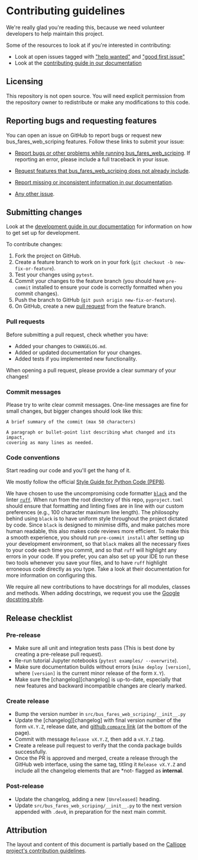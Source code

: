 # Contributing guidelines

We're really glad you're reading this, because we need volunteer developers to help maintain this project.

Some of the resources to look at if you're interested in contributing:

- Look at open issues tagged with ["help wanted"](https://github.com/arup-group/bus_fares_web_scriping/issues?q=is%3Aissue+is%3Aopen+label%3A%22help+wanted%22) and ["good first issue"](https://github.com/arup-group/bus_fares_web_scriping/issues?q=is%3Aissue+is%3Aopen+label%3A%22good+first+issue%22)
- Look at the [contributing guide in our documentation](https://arup-group.github.io/bus_fares_web_scriping/contributing)

## Licensing
This repository is not open source.
You will need explicit permission from the repository owner to redistribute or make any modifications to this code.

## Reporting bugs and requesting features

You can open an issue on GitHub to report bugs or request new bus_fares_web_scriping features.
Follow these links to submit your issue:

- [Report bugs or other problems while running bus_fares_web_scriping](https://github.com/arup-group/bus_fares_web_scriping/issues/new?template=BUG-REPORT.yml).
If reporting an error, please include a full traceback in your issue.

- [Request features that bus_fares_web_scriping does not already include](https://github.com/arup-group/bus_fares_web_scriping/issues/new?template=FEATURE-REQUEST.yml).

- [Report missing or inconsistent information in our documentation](https://github.com/arup-group/bus_fares_web_scriping/issues/new?template=DOCS.yml).

- [Any other issue](https://github.com/arup-group/bus_fares_web_scriping/issues/new).

## Submitting changes

Look at the [development guide in our documentation](https://arup-group.github.io/bus_fares_web_scriping/contributing) for information on how to get set up for development.

<!--- the "--8<--" html comments define what part of this file to add to the index page of the documentation -->
<!--- --8<-- [start:docs] -->

To contribute changes:

1. Fork the project on GitHub.
1. Create a feature branch to work on in your fork (`git checkout -b new-fix-or-feature`).
1. Test your changes using `pytest`.
1. Commit your changes to the feature branch (you should have `pre-commit` installed to ensure your code is correctly formatted when you commit changes).
1. Push the branch to GitHub (`git push origin new-fix-or-feature`).
1. On GitHub, create a new [pull request](https://github.com/arup-group/bus_fares_web_scriping/pull/new/main) from the feature branch.

### Pull requests

Before submitting a pull request, check whether you have:

- Added your changes to `CHANGELOG.md`.
- Added or updated documentation for your changes.
- Added tests if you implemented new functionality.

When opening a pull request, please provide a clear summary of your changes!

### Commit messages

Please try to write clear commit messages. One-line messages are fine for small changes, but bigger changes should look like this:

    A brief summary of the commit (max 50 characters)

    A paragraph or bullet-point list describing what changed and its impact,
    covering as many lines as needed.

### Code conventions

Start reading our code and you'll get the hang of it.

We mostly follow the official [Style Guide for Python Code (PEP8)](https://www.python.org/dev/peps/pep-0008/).

We have chosen to use the uncompromising code formatter [`black`](https://github.com/psf/black/) and the linter [`ruff`](https://beta.ruff.rs/docs/).
When run from the root directory of this repo, `pyproject.toml` should ensure that formatting and linting fixes are in line with our custom preferences (e.g., 100 character maximum line length).
The philosophy behind using `black` is to have uniform style throughout the project dictated by code.
Since `black` is designed to minimise diffs, and make patches more human readable, this also makes code reviews more efficient.
To make this a smooth experience, you should run `pre-commit install` after setting up your development environment, so that `black` makes all the necessary fixes to your code each time you commit, and so that `ruff` will highlight any errors in your code.
If you prefer, you can also set up your IDE to run these two tools whenever you save your files, and to have `ruff` highlight erroneous code directly as you type.
Take a look at their documentation for more information on configuring this.

We require all new contributions to have docstrings for all modules, classes and methods.
When adding docstrings, we request you use the [Google docstring style](https://google.github.io/styleguide/pyguide.html#38-comments-and-docstrings).

## Release checklist

### Pre-release

- Make sure all unit and integration tests pass (This is best done by creating a pre-release pull request).
- Re-run tutorial Jupyter notebooks (`pytest examples/ --overwrite`).
- Make sure documentation builds without errors (`mike deploy [version]`, where `[version]` is the current minor release of the form `X.Y`).
- Make sure the [changelog][changelog] is up-to-date, especially that new features and backward incompatible changes are clearly marked.

### Create release

- Bump the version number in `src/bus_fares_web_scriping/__init__.py`
- Update the [changelog][changelog] with final version number of the form `vX.Y.Z`, release date, and [github `compare` link](https://docs.github.com/en/pull-requests/committing-changes-to-your-project/viewing-and-comparing-commits/comparing-commits) (at the bottom of the page).
- Commit with message `Release vX.Y.Z`, then add a `vX.Y.Z` tag.
- Create a release pull request to verify that the conda package builds successfully.
- Once the PR is approved and merged, create a release through the GitHub web interface, using the same tag, titling it `Release vX.Y.Z` and include all the changelog elements that are *not- flagged as **internal**.

### Post-release

- Update the changelog, adding a new `[Unreleased]` heading.
- Update `src/bus_fares_web_scriping/__init__.py` to the next version appended with `.dev0`, in preparation for the next main commit.

<!--- --8<-- [end:docs] -->

## Attribution

The layout and content of this document is partially based on the [Calliope project's contribution guidelines](https://github.com/calliope-project/calliope/blob/main/CONTRIBUTING.md).
